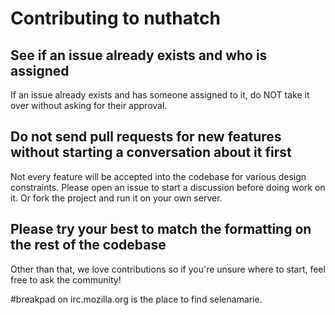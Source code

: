 # Contributing to nuthatch

## See if an issue already exists and who is assigned

If an issue already exists and has someone assigned to it, do NOT take it over without asking for their approval.

## Do not send pull requests for new features without starting a conversation about it first

Not every feature will be accepted into the codebase for various design constraints. Please open an issue to start a discussion before doing work on it. Or fork the project and run it on your own server.

## Please try your best to match the formatting on the rest of the codebase

Other than that, we love contributions so if you're unsure where to start, feel free to ask the community!

#breakpad on irc.mozilla.org is the place to find selenamarie.
